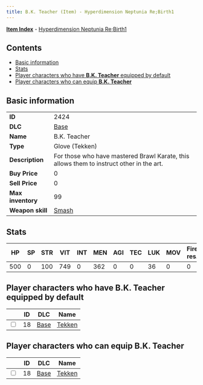 ```yaml
---
title: B.K. Teacher (Item) - Hyperdimension Neptunia Re;Birth1
---
```


[**Item Index**](/neptunia/rb1/item/index.html) - [Hyperdimension Neptunia Re;Birth1](/neptunia/rb1)

## Contents

- [Basic information](#basic-information)
- [Stats](#stats)
- [Player characters who have **B.K. Teacher** equipped by default](#player-characters-who-have-bk-teacher-equipped-by-default)
- [Player characters who can equip **B.K. Teacher**](#player-characters-who-can-equip-bk-teacher)

## Basic information

|   |   |
| -- | -- |
| **ID** | 2424 |
| **DLC** | [Base](/neptunia/rb1/dlc/1-base.html) |
| **Name** | B.K. Teacher |
| **Type** | Glove (Tekken) |
| **Description** | For those who have mastered Brawl Karate, this allows them to instruct other in the art. |
| **Buy Price** | 0 |
| **Sell Price** | 0 |
| **Max inventory** | 99 |
| **Weapon skill** | [Smash](/neptunia/rb1/skill/1-2902-smash.html) |


## Stats

| HP | SP | STR | VIT | INT | MEN | AGI | TEC | LUK | MOV | Fire res. | Ice res. | Wind res. | Lightning res. |
| -- | -- | --- | --- | --- | --- | --- | --- | --- | --- | --------- | -------- | --------- | -------------- |
| 500 | 0 | 100 | 749 | 0 | 362 | 0 | 0 | 36 | 0 | 0 | 0 | 0 | 0 |


## Player characters who have **B.K. Teacher** equipped by default

|    | ID | DLC | Name |
| -- | -- | --- | ---- |
| <input type="checkbox" id="rb1-player-1-18" class="trackbox" /> | 18 | [Base](/neptunia/rb1/dlc/1-base.html) | [Tekken](/neptunia/rb1/player/1-18-tekken.html) |


## Player characters who can equip **B.K. Teacher**

|    | ID | DLC | Name |
| -- | -- | --- | ---- |
| <input type="checkbox" id="rb1-player-1-18" class="trackbox" /> | 18 | [Base](/neptunia/rb1/dlc/1-base.html) | [Tekken](/neptunia/rb1/player/1-18-tekken.html) |
